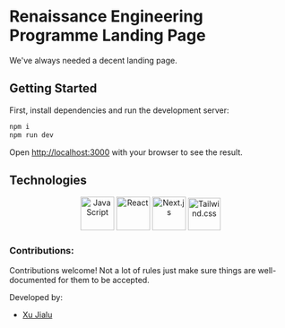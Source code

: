 # Renaissance Engineering Programme Landing Page

We've always needed a decent landing page.

## Getting Started

First, install dependencies and run the development server:

```bash
npm i
npm run dev
```

Open [http://localhost:3000](http://localhost:3000) with your browser to see the result.

## Technologies

<div align="center">
	<img height="60" src="https://github.com/get-icon/geticon/raw/master/icons/javascript.svg" alt="JavaScript" title="JavaScript" />
	<img height="60" src="https://github.com/get-icon/geticon/raw/master/icons/react.svg" alt="React" title="React" />
 	<img height="60" src="https://github.com/get-icon/geticon/raw/master/icons/nextjs-icon.svg" alt="Next.js" title="Next.js" />
	<img height="58" src="https://github.com/get-icon/geticon/raw/master/icons/tailwindcss-icon.svg" alt="Tailwind.css" title="Tailwind.css" />
</div>

### Contributions:
Contributions welcome! Not a lot of rules just make sure things are well-documented for them to be accepted.

Developed by:

- [Xu Jialu](https://github.com/3nityR)
